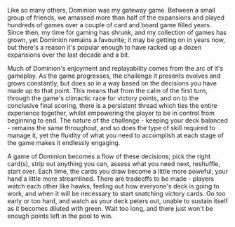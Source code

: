 Like so many others, Dominion was my gateway game. Between a small group of friends, we amassed more than half of the expansions and played hundreds of games over a couple of card and board game filled years. Since then, my time for gaming has shrunk, and my collection of games has grown, yet Dominion remains a favourite; it may be getting on in years now, but there's a reason it's popular enough to have racked up a dozen expansions over the last decade and a bit.

Much of Dominion's enjoyment and replayability comes from the arc of it's gameplay. As the game progresses, the challenge it presents evolves and grows constantly, but does so in a way based on the decisions you have made up to that point. This means that from the calm of the first turn, through the game's climactic race for victory points, and on to the conclusive final scoring, there is a persistent thread which ties the entire experience together, whilst empowering the player to be in control from beginning to end. The nature of the challenge - keeping your deck balanced - remains the same throughout, and so does the type of skill required to manage it, yet the fluidity of what you need to accomplish at each stage of the game makes it endlessly engaging.

A game of Dominion becomes a flow of these decisions; pick the right card(s), strip out anything you can, assess what you need next, reshuffle, start over. Each time, the cards you draw become a little more poweful, your hand a little more streamlined. There are tradeoffs to be made - players watch each other like hawks, feeling out how everyone's deck is going to work, and when it will be necessary to start snatching victory cards. Go too early  or too hard, and watch as your deck peters out, unable to sustain itself as it becomes diluted with green. Wait too long, and there just won't be enough points left in the pool to win.
